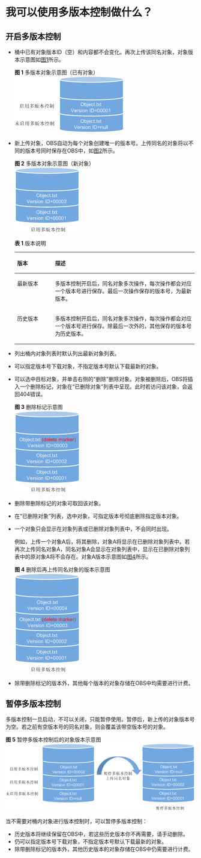 # 我可以使用多版本控制做什么？<a name="obs_faq_0049"></a>

## 开启多版本控制<a name="section78571799554"></a>

-   桶中已有对象版本ID（空）和内容都不会变化。再次上传该同名对象，对象版本示意图如[图1](#zh-cn_topic_0129289428_fig2477115284615)所示。

    **图 1**  多版本对象示意图（已有对象）<a name="zh-cn_topic_0129289428_fig2477115284615"></a>  
    ![](figures/多版本对象示意图（已有对象）.png "多版本对象示意图（已有对象）")

-   新上传对象，OBS自动为每个对象创建唯一的版本号。上传同名的对象将以不同的版本号同时保存在OBS中，如[图2](#zh-cn_topic_0129289428_fig313745516351)所示。

    **图 2**  多版本对象示意图（新对象）<a name="zh-cn_topic_0129289428_fig313745516351"></a>  
    ![](figures/多版本对象示意图（新对象）.png "多版本对象示意图（新对象）")

    **表 1**  版本说明

    <a name="zh-cn_topic_0129289428_table049033015373"></a>
    <table><thead align="left"><tr id="zh-cn_topic_0129289428_row154903306372"><th class="cellrowborder" valign="top" width="21%" id="mcps1.2.3.1.1"><p id="zh-cn_topic_0129289428_p15490163043717"><a name="zh-cn_topic_0129289428_p15490163043717"></a><a name="zh-cn_topic_0129289428_p15490163043717"></a>版本</p>
    </th>
    <th class="cellrowborder" valign="top" width="79%" id="mcps1.2.3.1.2"><p id="zh-cn_topic_0129289428_p649011306374"><a name="zh-cn_topic_0129289428_p649011306374"></a><a name="zh-cn_topic_0129289428_p649011306374"></a>描述</p>
    </th>
    </tr>
    </thead>
    <tbody><tr id="zh-cn_topic_0129289428_row184901130183714"><td class="cellrowborder" valign="top" width="21%" headers="mcps1.2.3.1.1 "><p id="zh-cn_topic_0129289428_p14490930133716"><a name="zh-cn_topic_0129289428_p14490930133716"></a><a name="zh-cn_topic_0129289428_p14490930133716"></a>最新版本</p>
    </td>
    <td class="cellrowborder" valign="top" width="79%" headers="mcps1.2.3.1.2 "><p id="zh-cn_topic_0129289428_p15490183083718"><a name="zh-cn_topic_0129289428_p15490183083718"></a><a name="zh-cn_topic_0129289428_p15490183083718"></a>多版本控制开启后，同名对象多次操作，每次操作都会对应一个版本号进行保存。最后一次操作保存的版本号，为最新版本。</p>
    </td>
    </tr>
    <tr id="zh-cn_topic_0129289428_row16490143043711"><td class="cellrowborder" valign="top" width="21%" headers="mcps1.2.3.1.1 "><p id="zh-cn_topic_0129289428_p149053010375"><a name="zh-cn_topic_0129289428_p149053010375"></a><a name="zh-cn_topic_0129289428_p149053010375"></a>历史版本</p>
    </td>
    <td class="cellrowborder" valign="top" width="79%" headers="mcps1.2.3.1.2 "><p id="zh-cn_topic_0129289428_p1349018308373"><a name="zh-cn_topic_0129289428_p1349018308373"></a><a name="zh-cn_topic_0129289428_p1349018308373"></a>多版本控制开启后，同名对象多次操作，每次操作都会对应一个版本号进行保存。除最后一次外的，其他保存的版本号为历史版本。</p>
    </td>
    </tr>
    </tbody>
    </table>

-   列出桶内对象列表时默认列出最新对象列表。
-   可以指定版本号下载对象，不指定版本号默认下载最新的对象。
-   可以选中目标对象，并单击右侧的“删除”删除对象。对象被删除后，OBS将插入一个删除标记，对象在“已删除对象”列表中呈现。此时若访问该对象，会返回404错误。

    **图 3**  删除标记示意图<a name="zh-cn_topic_0129289428_fig12513111686"></a>  
    ![](figures/删除标记示意图.png "删除标记示意图")

-   删除带删除标记的对象可取回该对象。
-   在“已删除对象”列表，选中对象，可指定版本号彻底删除指定版本对象。
-   一个对象只会显示在对象列表或已删除对象列表中，不会同时出现。

    例如，上传一个对象A后，将其删除，对象A将显示在已删除对象列表中。若再次上传同名对象A，同名对象A会显示在对象列表中，显示在已删除对象列表中的原对象A将不会存在。对象A版本示意图如[图4](#zh-cn_topic_0129289428_fig1469714544377)所示。

    **图 4**  删除后再上传同名对象的版本示意图<a name="zh-cn_topic_0129289428_fig1469714544377"></a>  
    ![](figures/删除后再上传同名对象的版本示意图.png "删除后再上传同名对象的版本示意图")

-   除带删除标记的版本外，其他每个版本的对象存储在OBS中均需要进行计费。

## 暂停多版本控制<a name="section1023595235512"></a>

多版本控制一旦启动，不可以关闭，只能暂停使用。暂停后，新上传的对象版本号为空。若之前有空版本号的同名对象，则会覆盖该带空版本号的对象。

**图 5**  暂停多版本控制后的对象版本示意图<a name="zh-cn_topic_0129289428_fig997719201937"></a>  
![](figures/暂停多版本控制后的对象版本示意图.png "暂停多版本控制后的对象版本示意图")

当不需要对桶内对象进行版本控制时，可以暂停多版本控制：

-   历史版本将继续保留在OBS中，若这些历史版本你不再需要，请手动删除。
-   仍可以指定版本号下载对象，不指定版本号默认下载最新的对象。
-   除带删除标记的版本外，其他历史版本的对象存储在OBS中仍需要进行计费。

